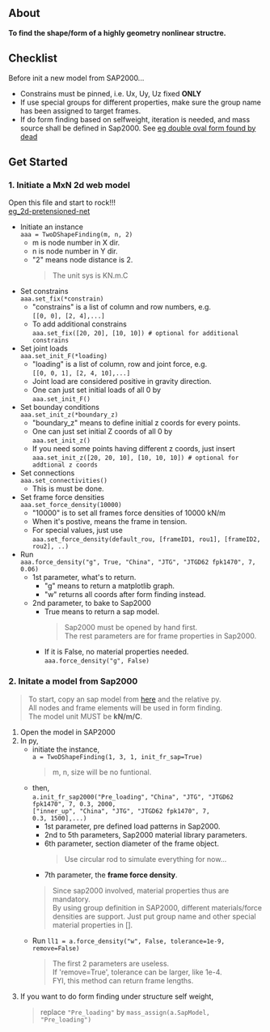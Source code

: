 ## About


**To find the shape/form of a highly geometry nonlinear structre.**

## Checklist 
Before init a new model from SAP2000...
- Constrains must be pinned, i.e. Ux, Uy, Uz fixed **ONLY**
- If use special groups for different properties, make sure the group name has been assigned to target frames.
- If do form finding based on selfweight, iteration is needed, and mass source shall be defined in Sap2000. See [eg double oval form found by dead](https://github.com/riverinme/Structure_Form_Finding_HH/blob/master/eg_double_oval_form_found%20by%20dead.py)
## Get Started
### 1. Initiate a MxN 2d web model
Open this file and start to rock!!!  
[eg_2d-pretensioned-net](https://github.com/riverinme/Structure_Form_Finding_HH/blob/master/eg_2d-pretensioned-net.py)
- Initiate an instance  
`aaa = TwoDShapeFinding(m, n, 2)`  
    - m is node number in X dir.  
    - n is node number in Y dir.  
    - "2" means node distance is 2.  
        > The unit sys is KN.m.C
- Set constrains  
`aaa.set_fix(*constrain)`  
    - "constrains" is a list of column and row numbers, e.g.  
    `[[0, 0], [2, 4],...]`  
    - To add additional constrains  
    `aaa.set_fix([20, 20], [10, 10]) # optional for additional constrains`  
- Set joint loads  
`aaa.set_init_F(*loading)`  
    - "loading" is a list of column, row and joint force, e.g.  
    `[[0, 0, 1], [2, 4, 10],...]`  
    - Joint load are considered positive in gravity direction.  
    - One can just set initial loads of all 0 by  
    `aaa.set_init_F()`  
- Set bounday conditions  
`aaa.set_init_z(*boundary_z)`  
    - "boundary_z" means to define initial z coords for every points.  
    - One can just set initial Z coords of all 0 by  
    `aaa.set_init_z()`  
    - If you need some points having different z coords, just insert  
    `aaa.set_init_z([20, 20, 10], [10, 10, 10]) # optional for addtional z coords`  
- Set connections  
`aaa.set_connectivities()`  
    - This is must be done.  
- Set frame force densities  
`aaa.set_force_density(10000)`  
    - "10000" is to set all frames force densities of 10000 kN/m
    - When it's postive, means the frame in tension.
    - For special values, just use  
    `aaa.set_force_density(default_rou, [frameID1, rou1], [frameID2, rou2], ..)`  
- Run  
`aaa.force_density("g", True, "China", "JTG", "JTGD62 fpk1470", 7, 0.06)`  
    - 1st parameter, what's to return.  
        - "g" means to return a matplotlib graph.  
        - "w" returns all coords after form finding instead.  
    - 2nd parameter, to bake to Sap2000  
        - True means to return a sap model.  
            > Sap2000 must be opened by hand first.  
            > The rest parameters are for frame properties in Sap2000.  
        - If it is False, no material properties needed.  
        `aaa.force_density("g", False)`  
### 2. Initate a model from Sap2000
> To start, copy an sap model from [here](https://github.com/riverinme/Structure_Form_Finding_HH/tree/master/SAP%20Models) and the relative py.  
> All nodes and frame elements will be used in form finding.  
> The model unit MUST be **kN/m/C**.  
1. Open the model in SAP2000
2. In py, 
    - initiate the instance,  
    `a = TwoDShapeFinding(1, 3, 1, init_fr_sap=True)`
        > m, n, size will be no funtional.  
    - then,  
    `a.init_fr_sap2000("Pre_loading",` 
                      `"China", "JTG", "JTGD62 fpk1470", 7, 0.3, 2000,`  
                      `["inner_up", "China", "JTG", "JTGD62 fpk1470", 7,`  
                      `0.3, 1500],...)`  
        - 1st parameter, pre defined load patterns in Sap2000.
        - 2nd to 5th parameters, Sap2000 material library parameters.
        - 6th parameter, section diameter of the frame object.
            > Use circular rod to simulate everything for now...  
        - 7th parameter, the **frame force density**.  
        >Since sap2000 involved, material properties thus are mandatory.  
        >By using group definition in SAP2000, different materials/force densities are support. Just put group name and other special material properties in [].  
    - Run
    `ll1 = a.force_density("w", False, tolerance=1e-9, remove=False)`  
        > The first 2 parameters are useless.  
        > If 'remove=True', tolerance can be larger, like 1e-4.  
        > FYI, this method can return frame lengths.  
3. If you want to do form finding under structure self weight,  
    > replace `"Pre_loading"` by `mass_assign(a.SapModel, "Pre_loading")`  
    


